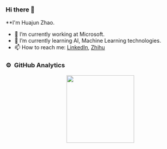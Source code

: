 ### Hi there 👋


**I'm Huajun Zhao.

- 🔭 I’m currently working at Microsoft.
- 🌱 I’m currently learning AI, Machine Learning technologies.
- 📫 How to reach me: [LinkedIn](https://www.linkedin.com/in/huajun-zhao-2301a43a/), [Zhihu](https://www.zhihu.com/people/kevin-74-14)


### ⚙️ &nbsp;GitHub Analytics

<p align="center">
<a href="https://github.com/leihehehe">
  <img height="180em" src="https://github-readme-stats-eight-theta.vercel.app/api?username=leihehehe&show_icons=true&theme=algolia&include_all_commits=true&count_private=true"/>
